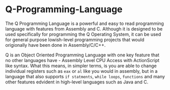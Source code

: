 # Q-Programming-Language
The Q Programming Language is a powerful and easy to read programming language with features from Assembly and C. Although it is designed to be used specifically for programming the Q Operating System, it can be used for general purpose lowish-level programming projects that would origionally have been done in Assembly/C/C++.

Q is an Object Oriented Programming Language with one key feature that no other languages have - Assembly Level CPU Access with ActionScript like syntax. What this means, in simpler terms, is you are able to change individual registers such as <code>eax</code> or <code>al</code> like you would in assembly, but in a language that also supports <code>if statments</code>, <code>while loops</code>, <code>functions</code> and many other features edvident in high-level languages such as Java and C.
